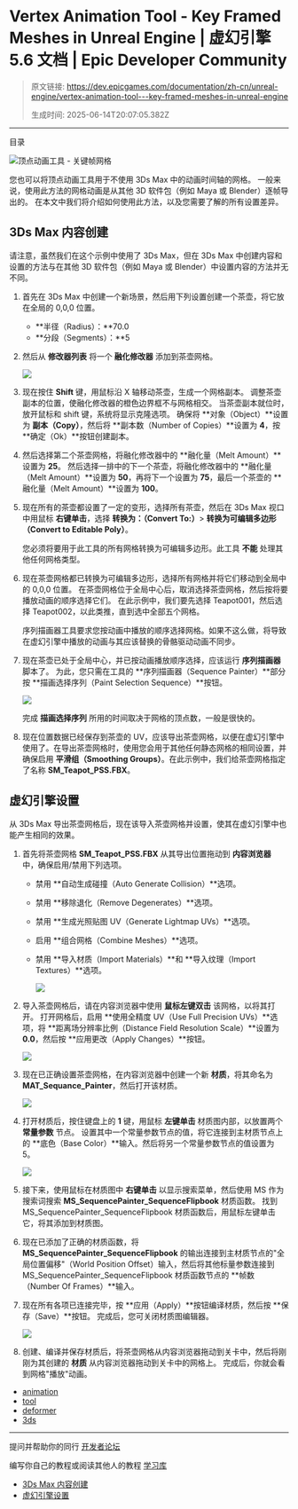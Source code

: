 # Vertex Animation Tool - Key Framed Meshes in Unreal Engine | 虚幻引擎 5.6 文档 | Epic Developer Community

> 原文链接: https://dev.epicgames.com/documentation/zh-cn/unreal-engine/vertex-animation-tool---key-framed-meshes-in-unreal-engine
> 
> 生成时间: 2025-06-14T20:07:05.382Z

---

目录

![顶点动画工具 - 关键帧网格](https://dev.epicgames.com/community/api/documentation/image/7826c1c6-f2a5-4a99-b414-0a41bb202211?resizing_type=fill&width=1920&height=335)

您也可以将顶点动画工具用于不使用 3Ds Max 中的动画时间轴的网格。 一般来说，使用此方法的网格动画是从其他 3D 软件包（例如 Maya 或 Blender）逐帧导出的。 在本文中我们将介绍如何使用此方法，以及您需要了解的所有设置差异。

## 3Ds Max 内容创建

请注意，虽然我们在这个示例中使用了 3Ds Max，但在 3Ds Max 中创建内容和设置的方法与在其他 3D 软件包（例如 Maya 或 Blender）中设置内容的方法并无不同。

1.  首先在 3Ds Max 中创建一个新场景，然后用下列设置创建一个茶壶，将它放在全局的 0,0,0 位置。
    -   **半径（Radius）：**70.0
    -   **分段（Segments）：**5
2.  然后从 **修改器列表** 将一个 **融化修改器** 添加到茶壶网格。
    
    ![](https://d1iv7db44yhgxn.cloudfront.net/documentation/images/086caa88-c71d-4a80-b3f7-eed8cb86961e/vat_kfm_teapot_melt.png)
3.  现在按住 **Shift** 键，用鼠标沿 X 轴移动茶壶，生成一个网格副本。 调整茶壶副本的位置，使融化修改器的橙色边界框不与网格相交。 当茶壶副本就位时，放开鼠标和 shift 键，系统将显示克隆选项。 确保将 **对象（Object）**设置为 **副本（Copy）**，然后将 **副本数（Number of Copies）**设置为 **4**，按 **确定（Ok）**按钮创建副本。
    
4.  然后选择第二个茶壶网格，将融化修改器中的 **融化量（Melt Amount）**设置为 **25**。 然后选择一排中的下一个茶壶，将融化修改器中的 **融化量（Melt Amount）**设置为 **50**，再将下一个设置为 **75**，最后一个茶壶的 **融化量（Melt Amount）**设置为 **100**。
    
5.  现在所有的茶壶都设置了一定的变形，选择所有茶壶，然后在 3Ds Max 视口中用鼠标 **右键单击**，选择 **转换为：（Convert To:）**\> **转换为可编辑多边形（Convert to Editable Poly）**。
    
    您必须将要用于此工具的所有网格转换为可编辑多边形。此工具 **不能** 处理其他任何网格类型。
    
6.  现在茶壶网格都已转换为可编辑多边形，选择所有网格并将它们移动到全局中的 0,0,0 位置。 在茶壶网格位于全局中心后，取消选择茶壶网格，然后按将要播放动画的顺序选择它们。 在此示例中，我们要先选择 Teapot001，然后选择 Teapot002，以此类推，直到选中全部五个网格。
    
    序列描画器工具要求您按动画中播放的顺序选择网格。如果不这么做，将导致在虚幻引擎中播放的动画与其应该替换的骨骼驱动动画不同步。
    
7.  现在茶壶已处于全局中心，并已按动画播放顺序选择，应该运行 **序列描画器** 脚本了。 为此，您只需在工具的 **序列描画器（Sequence Painter）**部分按 **描画选择序列（Paint Selection Sequence）**按钮。
    
    ![](https://d1iv7db44yhgxn.cloudfront.net/documentation/images/07e6813c-f721-41df-be9b-d5fe4aeb1b73/vat_kfm_paint_seq.png)
    
    完成 **描画选择序列** 所用的时间取决于网格的顶点数，一般是很快的。
    
8.  现在位置数据已经保存到茶壶的 UV，应该导出茶壶网格，以便在虚幻引擎中使用了。在导出茶壶网格时，使用您会用于其他任何静态网格的相同设置，并确保启用 **平滑组（Smoothing Groups）**。在此示例中，我们给茶壶网格指定了名称 **SM\_Teapot\_PSS.FBX**。

## 虚幻引擎设置

从 3Ds Max 导出茶壶网格后，现在该导入茶壶网格并设置，使其在虚幻引擎中也能产生相同的效果。

1.  首先将茶壶网格 **SM\_Teapot\_PSS.FBX** 从其导出位置拖动到 **内容浏览器** 中，确保启用/禁用下列选项。
    
    -   禁用 **自动生成碰撞（Auto Generate Collision）**选项。
    -   禁用 **移除退化（Remove Degenerates）**选项。
    -   禁用 **生成光照贴图 UV（Generate Lightmap UVs）**选项。
    -   启用 **组合网格（Combine Meshes）**选项。
    -   禁用 **导入材质（Import Materials）**和 **导入纹理（Import Textures）**选项。
        
        ![](https://d1iv7db44yhgxn.cloudfront.net/documentation/images/500fad76-bde9-42dd-b632-c3c3b8154927/vat_sm_import_options.png)
2.  导入茶壶网格后，请在内容浏览器中使用 **鼠标左键双击** 该网格，以将其打开。 打开网格后，启用 **使用全精度 UV（Use Full Precision UVs）**选项，将 **距离场分辨率比例（Distance Field Resolution Scale）**设置为 **0.0**，然后按 **应用更改（Apply Changes）**按钮。
    
    ![](https://d1iv7db44yhgxn.cloudfront.net/documentation/images/01c528e1-e504-412d-addc-0030bdc7d6b5/vat_kfm_ue4_setup.png)
3.  现在已正确设置茶壶网格，在内容浏览器中创建一个新 **材质**，将其命名为 **MAT\_Sequance\_Painter**，然后打开该材质。
    
    ![](https://d1iv7db44yhgxn.cloudfront.net/documentation/images/74646396-e5e3-4752-8dc9-2e98d4b94907/vat_kfm_create_material.png)
4.  打开材质后，按住键盘上的 **1** 键，用鼠标 **左键单击** 材质图内部，以放置两个 **常量参数** 节点。 设置其中一个常量参数节点的值，将它连接到主材质节点上的 **底色（Base Color）**输入。然后将另一个常量参数节点的值设置为 5。
    
    ![](https://d1iv7db44yhgxn.cloudfront.net/documentation/images/d7d7f720-8c36-4dd0-b91d-6e3c3fffe093/vat_kfm_set_values.png)
5.  接下来，使用鼠标在材质图中 **右键单击** 以显示搜索菜单，然后使用 MS 作为搜索词搜索 **MS\_SequencePainter\_SequenceFlipbook** 材质函数。 找到 MS\_SequencePainter\_SequenceFlipbook 材质函数后，用鼠标左键单击它，将其添加到材质图。
    
6.  现在已添加了正确的材质函数，将 **MS\_SequencePainter\_SequenceFlipbook** 的输出连接到主材质节点的"全局位置偏移"（World Position Offset）输入，然后将其他标量参数连接到 MS\_SequencePainter\_SequenceFlipbook 材质函数节点的 **帧数（Number Of Frames）**输入。
    
7.  现在所有各项已连接完毕，按 **应用（Apply）**按钮编译材质，然后按 **保存（Save）**按钮。 完成后，您可关闭材质图编辑器。
    
    ![](https://d1iv7db44yhgxn.cloudfront.net/documentation/images/e818bfd4-75db-4e68-833a-35d3a4b546df/vat_compile_save.png)
8.  创建、编译并保存材质后，将茶壶网格从内容浏览器拖动到关卡中，然后将刚刚为其创建的 **材质** 从内容浏览器拖动到关卡中的网格上。 完成后，你就会看到网格"播放"动画。
    

-   [animation](https://dev.epicgames.com/community/search?query=animation)
-   [tool](https://dev.epicgames.com/community/search?query=tool)
-   [deformer](https://dev.epicgames.com/community/search?query=deformer)
-   [3ds](https://dev.epicgames.com/community/search?query=3ds)

* * *

提问并帮助你的同行 [开发者论坛](https://forums.unrealengine.com/categories?tag=unreal-engine)

编写你自己的教程或阅读其他人的教程 [学习库](https://dev.epicgames.com/community/unreal-engine/learning)

-   [3Ds Max 内容创建](/documentation/zh-cn/unreal-engine/vertex-animation-tool---key-framed-meshes-in-unreal-engine#3dsmax%E5%86%85%E5%AE%B9%E5%88%9B%E5%BB%BA)
-   [虚幻引擎设置](/documentation/zh-cn/unreal-engine/vertex-animation-tool---key-framed-meshes-in-unreal-engine#%E8%99%9A%E5%B9%BB%E5%BC%95%E6%93%8E%E8%AE%BE%E7%BD%AE)